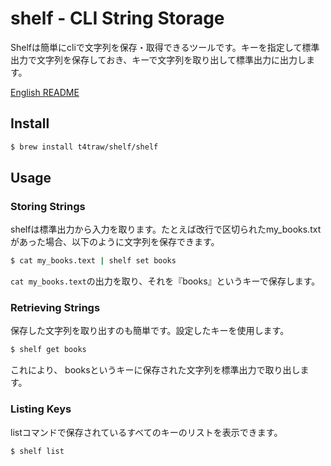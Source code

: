 # shelf - CLI String Storage

Shelfは簡単にcliで文字列を保存・取得できるツールです。キーを指定して標準出力で文字列を保存しておき、キーで文字列を取り出して標準出力に出力します。

[English README](README.md)

## Install

```sh
$ brew install t4traw/shelf/shelf
```

## Usage

### Storing Strings

shelfは標準出力から入力を取ります。たとえば改行で区切られたmy_books.txtがあった場合、以下のように文字列を保存できます。

```sh
$ cat my_books.text | shelf set books
```

`cat my_books.text`の出力を取り、それを『books』というキーで保存します。

### Retrieving Strings

保存した文字列を取り出すのも簡単です。設定したキーを使用します。

```sh
$ shelf get books
```

これにより、 booksというキーに保存された文字列を標準出力で取り出します。

### Listing Keys

listコマンドで保存されているすべてのキーのリストを表示できます。

```sh
$ shelf list
```

